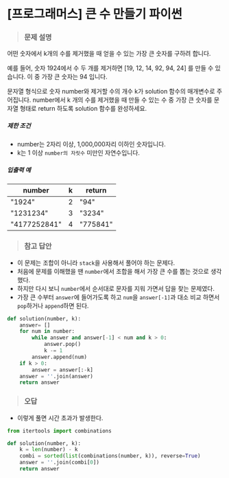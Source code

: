 # [프로그래머스] 큰 수 만들기 파이썬

> ### 문제 설명

어떤 숫자에서 k개의 수를 제거했을 때 얻을 수 있는 가장 큰 숫자를 구하려 합니다.

예를 들어, 숫자 1924에서 수 두 개를 제거하면 [19, 12, 14, 92, 94, 24] 를 만들 수 있습니다. 이 중 가장 큰 숫자는 94 입니다.

문자열 형식으로 숫자 number와 제거할 수의 개수 k가 solution 함수의 매개변수로 주어집니다. number에서 k 개의 수를 제거했을 때 만들 수 있는 수 중 가장 큰 숫자를 문자열 형태로 return 하도록 solution 함수를 완성하세요.

##### 제한 조건

- number는 2자리 이상, 1,000,000자리 이하인 숫자입니다.
- k는 1 이상 `number의 자릿수` 미만인 자연수입니다.

##### 입출력 예

| number       | k    | return   |
| ------------ | ---- | -------- |
| "1924"       | 2    | "94"     |
| "1231234"    | 3    | "3234"   |
| "4177252841" | 4    | "775841" |

> ### 참고 답안

- 이 문제는 조합이 아니라 `stack`을 사용해서 풀어야 하는 문제다.
- 처음에 문제를 이해했을 땐 `number`에서 조합을 해서 가장 큰 수를 뽑는 것으로 생각했다.
- 하지만 다시 보니 `number`에서 순서대로 문자를 지워 가면서 답을 찾는 문제였다.
- 가장 큰 수부터 `answer`에 들어가도록 하고 `num`을 `answer[-1]`과 대소 비교 하면서 `pop`하거나 `append`하면 된다.

```python
def solution(number, k):
    answer= []
    for num in number:
        while answer and answer[-1] < num and k > 0:
            answer.pop()
            k -= 1
        answer.append(num)
    if k > 0:
        answer = answer[:-k]
    answer = ''.join(answer)
    return answer
```

> ### 오답

- 이렇게 풀면 시간 초과가 발생한다.

```python
from itertools import combinations

def solution(number, k):
    k = len(number) - k
    combi = sorted(list(combinations(number, k)), reverse=True)
    answer = ''.join(combi[0])
    return answer
```


